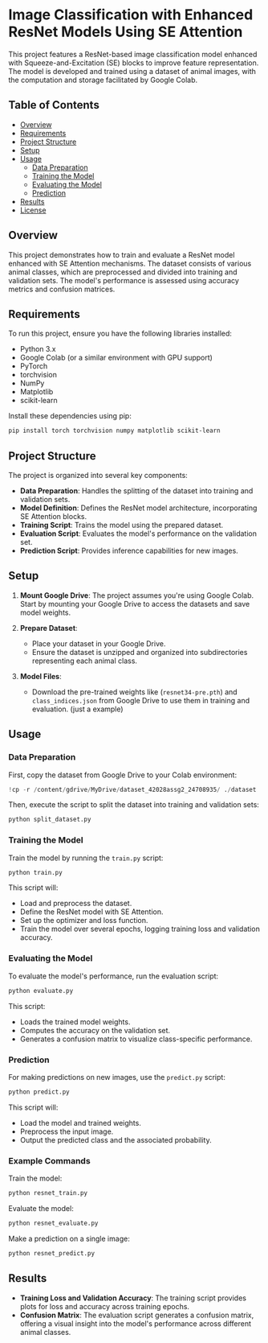 # Image Classification with Enhanced ResNet Models Using SE Attention

This project features a ResNet-based image classification model enhanced with Squeeze-and-Excitation (SE) blocks to improve feature representation. The model is developed and trained using a dataset of animal images, with the computation and storage facilitated by Google Colab.

## Table of Contents

- [Overview](#overview)
- [Requirements](#requirements)
- [Project Structure](#project-structure)
- [Setup](#setup)
- [Usage](#usage)
  - [Data Preparation](#data-preparation)
  - [Training the Model](#training-the-model)
  - [Evaluating the Model](#evaluating-the-model)
  - [Prediction](#prediction)
- [Results](#results)
- [License](#license)

## Overview

This project demonstrates how to train and evaluate a ResNet model enhanced with SE Attention mechanisms. The dataset consists of various animal classes, which are preprocessed and divided into training and validation sets. The model's performance is assessed using accuracy metrics and confusion matrices.

## Requirements

To run this project, ensure you have the following libraries installed:

- Python 3.x
- Google Colab (or a similar environment with GPU support)
- PyTorch
- torchvision
- NumPy
- Matplotlib
- scikit-learn

Install these dependencies using pip:

```bash
pip install torch torchvision numpy matplotlib scikit-learn
```

## Project Structure

The project is organized into several key components:

- **Data Preparation**: Handles the splitting of the dataset into training and validation sets.
- **Model Definition**: Defines the ResNet model architecture, incorporating SE Attention blocks.
- **Training Script**: Trains the model using the prepared dataset.
- **Evaluation Script**: Evaluates the model's performance on the validation set.
- **Prediction Script**: Provides inference capabilities for new images.

## Setup

1. **Mount Google Drive**: The project assumes you're using Google Colab. Start by mounting your Google Drive to access the datasets and save model weights.
   
2. **Prepare Dataset**:
   - Place your dataset in your Google Drive.
   - Ensure the dataset is unzipped and organized into subdirectories representing each animal class.

3. **Model Files**:
   - Download the pre-trained weights like (`resnet34-pre.pth`) and `class_indices.json` from Google Drive to use them in training and evaluation. (just a example)

## Usage

### Data Preparation

First, copy the dataset from Google Drive to your Colab environment:

```python
!cp -r /content/gdrive/MyDrive/dataset_42028assg2_24708935/ ./dataset
```

Then, execute the script to split the dataset into training and validation sets:

```python
python split_dataset.py
```

### Training the Model

Train the model by running the `train.py` script:

```python
python train.py
```

This script will:

- Load and preprocess the dataset.
- Define the ResNet model with SE Attention.
- Set up the optimizer and loss function.
- Train the model over several epochs, logging training loss and validation accuracy.

### Evaluating the Model

To evaluate the model's performance, run the evaluation script:

```python
python evaluate.py
```

This script:

- Loads the trained model weights.
- Computes the accuracy on the validation set.
- Generates a confusion matrix to visualize class-specific performance.

### Prediction

For making predictions on new images, use the `predict.py` script:

```python
python predict.py
```

This script will:

- Load the model and trained weights.
- Preprocess the input image.
- Output the predicted class and the associated probability.

### Example Commands

Train the model:

```bash
python resnet_train.py
```

Evaluate the model:

```bash
python resnet_evaluate.py
```

Make a prediction on a single image:

```bash
python resnet_predict.py
```

## Results

- **Training Loss and Validation Accuracy**: The training script provides plots for loss and accuracy across training epochs.
- **Confusion Matrix**: The evaluation script generates a confusion matrix, offering a visual insight into the model's performance across different animal classes.

